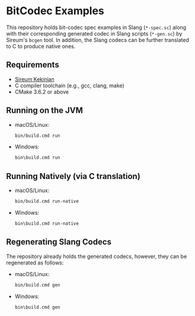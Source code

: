 # BitCodec Examples

This repository holds bit-codec spec examples in Slang (`*-spec.sc`)
along with their corresponding generated codec in Slang 
scripts (`*-gen.sc`) by Sireum's `bcgen` tool. 
In addition, the Slang codecs can be further translated
to C to produce native ones.

## Requirements

* [Sireum Kekinian](https://github.com/sireum/kekinian)
* C compiler toolchain (e.g., gcc, clang, make)
* CMake 3.6.2 or above


## Running on the JVM

* macOS/Linux:

  ```bash
  bin/build.cmd run
  ```

* Windows:

  ```bash
  bin\build.cmd run
  ```
  
## Running Natively (via C translation)

* macOS/Linux:

  ```bash
  bin/build.cmd run-native
  ```

* Windows:

  ```bash
  bin\build.cmd run-native
  ```
  
## Regenerating Slang Codecs

The repository already holds the generated codecs, however,
they can be regenerated as follows:

* macOS/Linux:

  ```bash
  bin/build.cmd gen
  ```

* Windows:

  ```bash
  bin\build.cmd gen
  ```


  
